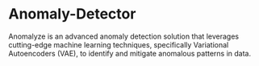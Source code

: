 # Anomaly-Detector
Anomalyze is an advanced anomaly detection solution that leverages cutting-edge machine learning techniques, specifically Variational Autoencoders (VAE), to identify and mitigate anomalous patterns in data.
